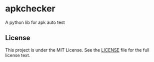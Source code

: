 # apkchecker

A python lib for apk auto test


## License
This project is under the MIT License. See the [LICENSE](LICENSE) file for the full license text.